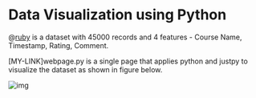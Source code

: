 # Data Visualization using Python

@[ruby](reviews.csv) is a dataset with 45000 records and 4 features -  Course Name, Timestamp, Rating, Comment.

[MY-LINK]webpage.py is a single page that applies python and justpy to visualize the dataset as shown in figure below.


![img](https://user-images.githubusercontent.com/90121447/155721815-107ec7e6-8bc0-4a69-91e0-c64e38828e15.png)
